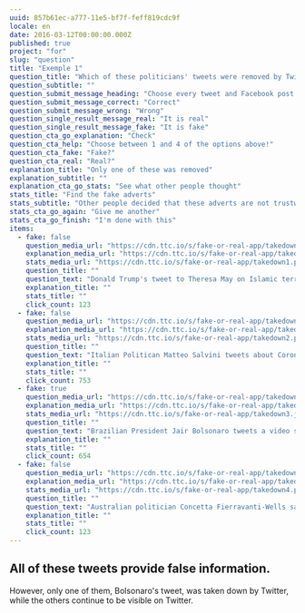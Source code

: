 ```yaml
---
uuid: 857b61ec-a777-11e5-bf7f-feff819cdc9f
locale: en
date: 2016-03-12T00:00:00.000Z
published: true
project: "for"
slug: "question"
title: "Exemple 1"
question_title: "Which of these politicians' tweets were removed by Twitter?"
question_subtitle: ""
question_submit_message_heading: "Choose every tweet and Facebook post you think was removed"
question_submit_message_correct: "Correct"
question_submit_message_wrong: "Wrong"
question_single_result_message_real: "It is real"
question_single_result_message_fake: "It is fake"
question_cta_go_explanation: "Check"
question_cta_help: "Choose between 1 and 4 of the options above!"
question_cta_fake: "Fake?"
question_cta_real: "Real?"
explanation_title: "Only one of these was removed"
explanation_subtitle: ""
explanation_cta_go_stats: "See what other people thought"
stats_title: "Find the fake adverts"
stats_subtitle: "Other people decided that these adverts are not trustworthy"
stats_cta_go_again: "Give me another"
stats_cta_go_finish: "I'm done with this"
items:
  - fake: false
    question_media_url: "https://cdn.ttc.io/s/fake-or-real-app/takedown1.png"
    explanation_media_url: "https://cdn.ttc.io/s/fake-or-real-app/takedown1.png"
    stats_media_url: "https://cdn.ttc.io/s/fake-or-real-app/takedown1.png"
    question_title: ""
    question_text: "Donald Trump's tweet to Theresa May on Islamic terrorism"
    explanation_title: ""
    stats_title: ""
    click_count: 123
  - fake: false
    question_media_url: "https://cdn.ttc.io/s/fake-or-real-app/takedown2.png"
    explanation_media_url: "https://cdn.ttc.io/s/fake-or-real-app/takedown2.png"
    stats_media_url: "https://cdn.ttc.io/s/fake-or-real-app/takedown2.png"
    question_title: ""
    question_text: "Italian Politican Matteo Salvini tweets about Coronavirus myths"
    explanation_title: ""
    stats_title: ""
    click_count: 753
  - fake: true
    question_media_url: "https://cdn.ttc.io/s/fake-or-real-app/takedown3.jpeg"
    explanation_media_url: "https://cdn.ttc.io/s/fake-or-real-app/takedown3.jpeg"
    stats_media_url: "https://cdn.ttc.io/s/fake-or-real-app/takedown3.jpeg"
    question_title: ""
    question_text: "Brazilian President Jair Bolsonaro tweets a video showing factories that remained open in light of the Coronavirus health emergency, indicating that such a situation was threatening to the health of the people"
    explanation_title: ""
    stats_title: ""
    click_count: 654
  - fake: false
    question_media_url: "https://cdn.ttc.io/s/fake-or-real-app/takedown4.png"
    explanation_media_url: "https://cdn.ttc.io/s/fake-or-real-app/takedown4.png"
    stats_media_url: "https://cdn.ttc.io/s/fake-or-real-app/takedown4.png"
    question_title: ""
    question_text: "Australian politician Concetta Fierravanti-Wells saying bushfires were caused by arsonists"
    explanation_title: ""
    stats_title: ""
    click_count: 123
---
```

## All of these tweets provide false information. 

However, only one of them, Bolsonaro's tweet, was taken down by Twitter, while the others continue to be visible on Twitter.
